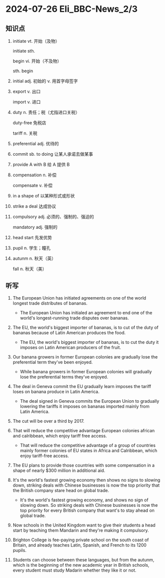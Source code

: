 # 2024-07-26 Eli_BBC-News_2/3

## 知识点

1. initiate vt. 开始（及物）

   initiate sth.

   begin vi. 开始（不及物）

   sth. begin

2. initial adj. 初始的 v. 用首字母签字

3. export v. 出口

   import v. 进口

4. duty n. 责任；税（尤指进口关税）

   duty-free 免税店

   tariff n. 关税

5. preferential adj. 优待的

6. commit sb. to doing 让某人承诺去做某事

7. provide A with B 给 A 提供 B

8. compensation n. 补偿

   compensate v. 补偿

9. in a shape of 以某种形式或形状

10. strike a deal 达成协议

11. compulsory adj. 必须的、强制的、强迫的

    mandatory adj. 强制的

12. head start 先发优势

13. pupil n. 学生；瞳孔

14. autunm n. 秋天（英）

    fall n. 秋天（美）

## 听写

1. The European Union has initiated agreements on one of the world longest trade distributes of bananas.

   - The European Union has initialed an agreement to end one of the world's longest-running trade disputes over bananas.

2. The EU, the world's biggest importer of bananas, is to cut of the duty of bananas because of Latin American produces the food.

   - The EU, the world's biggest importer of bananas, is to cut the duty it imposes on Latin American producers of the fruit.

3. Our banana growers in former European colonies are gradually lose the preferential term they've been enjoyed.

   - While banana growers in former European colonies will gradually lose the preferential terms they've enjoyed.

4. The deal in Geneva commit the EU gradually learn imposes the tariff loses on banana produce in Latin America.

   - The deal signed in Geneva commits the European Union to gradually lowering the tariffs it imposes on bananas imported mainly from Latin America.

5. The cut will be over a third by 2017.

6. That will reduce the competitive advantage European colonies african and calribbean, which enjoy tariff free access.

   - That will reduce the competitive advantage of a group of countries mainly former colonies of EU states in Africa and Calribbean, which enjoy tariff-free access.

7. The EU plans to provide those countries with some compensation in a shape of nearly $300 million in additional aid.

8. It's the world's fastest growing economy then shows no signs to slowing down, striking deals with Chinese businesses is now the top priority that the British company stare head on global trade.

   - It's the world's fastest growing economy, and shows no sign of slowing down. So striking deals with Chinese businesses is now the top priority for every British company that want's to stay ahead on global trade.

9. Now schools in the United Kingdom want to give their students a head start by teaching them Mandarin and they're making it compulsory.

10. Brighton College is fee-paying private school on the south coast of Britain, and already teaches Latin, Spanish, and French to its 1200 pupils.

11. Students can choose between these languages, but from the autunm, which is the beginning of the new academic year in British schools, every student must study Madarin whether they like it or not.
